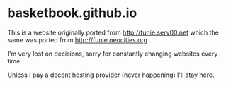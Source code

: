 <h1>basketbook.github.io</h1>
<p>This is a website originally ported from <a href="http://funie.serv00.net">http://funie.serv00.net</a> which the same was ported from <a href="http://funie.neocities.org">http://funie.neocities.org</a></p>
<p>I'm very lost on decisions, sorry for constantly changing websites every time.</p>
<p>Unless I pay a decent hosting provider (never happening) I'll stay here.</p>
